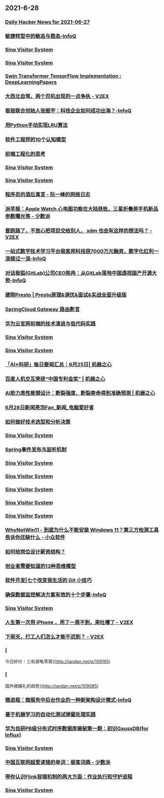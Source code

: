 
## 2021-6-28

### [Daily Hacker News for 2021-06-27](https://www.daemonology.net/hn-daily/2021-06-27.html)

### [敏捷转型中的敏态与稳态-InfoQ](https://www.infoq.cn/article/bMsmOvuc1JKfOfulpFzC)

### [Sina Visitor System](https://weibo.com/1402400261/Kmed0ttWT)

### [Sina Visitor System](https://weibo.com/1715118170/Kme2J3LxQ)

### [Swin Transformer TensorFlow Implementation : DeepLearningPapers](https://www.reddit.com/r/DeepLearningPapers/comments/o99xt7/swin_transformer_tensorflow_implementation/)

### [大西北自驾，两个司机出现的一点争执 - V2EX](https://www.v2ex.com/t/786124)

### [极验联合创始人张振宇：科技企业如何成功出海？-InfoQ](https://www.infoq.cn/article/qUHx1ksyolk1E1VyrWXu)

### [用Python手动实现LRU算法](https://www.infoq.cn/article/0d41a384f2b963e05e9f580c8)

### [软件工程师的10个认知模型](https://www.infoq.cn/article/c3ba2318ac3df2d72c09c4e61)

### [前端工程化的思考](https://www.infoq.cn/article/b22441b9fbc77fd351afb9bd2)

### [Sina Visitor System](https://weibo.com/1402400261/KmerLzz5u)

### [Sina Visitor System](https://weibo.com/1715118170/Kmera5fnV)

### [程序员的酒后真言 - 阮一峰的网络日志](http://www.ruanyifeng.com/blog/2021/06/drunk-post-of-a-programmer.html)

### [派早报：Apple Watch 心电图功能在大陆获批、三星折叠屏手机新品参数曝光等 - 少数派](https://sspai.com/post/67447)

### [要跑路了，不放心把项目交给别人， xdm 也会有这样的想法吗？ - V2EX](https://www.v2ex.com/t/786146)

### [一站式数字技术学习平台极客邦科技获7000万元融资，数字化红利一浪接过一浪-InfoQ](https://www.infoq.cn/article/Zf4P3m8JPWGjARRQaP5P)

### [对话极狐(GitLab)公司CEO陈冉：从GitLab落地中国透视国产开源大势-InfoQ](https://www.infoq.cn/article/3bRpbqgJzB51lfsfepf7)

### [硬刚Presto | Presto原理&调优&面试&实战全面升级版](https://www.infoq.cn/article/a07e17a2ca14d4a391e9cc17e)

### [SpringCloud Gateway 路由断言](https://www.infoq.cn/article/acd9463cfbc6f0858396b6740)

### [华为云官网前端的技术演进与低代码实践](https://www.infoq.cn/article/c0db036cfbd2e4dc7139d7573)

### [Sina Visitor System](https://weibo.com/1715118170/Kmf1blwV7)

### [Sina Visitor System](https://weibo.com/1715118170/KmePsqSl2)

### [「AI×科研」每日要闻汇总｜6月25日 ​ | 机器之心](https://www.jiqizhixin.com/articles/2021-06-28-3)

### [百度人机交互荣获“中国专利金奖” | 机器之心](https://www.jiqizhixin.com/articles/2021-06-28-2)

### [AI助力高性能钢设计：断裂强度、断裂寿命得到准确预测 | 机器之心](https://www.jiqizhixin.com/articles/2021-06-28)

### [6月28日新闻茶泡Fan_新闻_电脑爱好者](https://www.cfan.com.cn/2021/0628/135323.shtml)

### [如何做好技术选型和分析决策](https://www.infoq.cn/article/bf2eeedbfb58acc8ef9c27b20)

### [Sina Visitor System](https://weibo.com/1715118170/KmfdEn3wD)

### [Spring事件发布与监听机制](https://www.infoq.cn/article/fb906f9c54a771ae66a0f1472)

### [Sina Visitor System](https://weibo.com/1746173800/Kmfjlb5Nz)

### [Sina Visitor System](https://weibo.com/1746173800/Kmfdyd1Af)

### [Sina Visitor System](https://weibo.com/1715118170/KmfmFtuWp)

### [Sina Visitor System](https://weibo.com/1715118170/KmfmsbNCF)

### [Sina Visitor System](https://weibo.com/1642628345/Kmft5afsb)

### [WhyNotWin11 - 到底为什么不能安装 Windows 11？第三方检测工具告诉你还缺什么 - 小众软件](https://www.appinn.com/whynotwin11/)

### [如何给岗位设计薪资结构？](https://www.infoq.cn/article/77174f1b15303bc8cf7ff9ae3)

### [创业者需要知道的13种思维模型](https://www.infoq.cn/article/fe59258a53056e5f3b4109a5b)

### [软件开发|七个改变我生活的 Git 小技巧](https://linux.cn/article-13529-1.html?utm_source=rss&utm_medium=rss)

### [确保数据监控解决方案有效的十个步骤-InfoQ](https://www.infoq.cn/article/UK2dZLEX9okc4ppaVpwe)

### [Sina Visitor System](https://weibo.com/1402400261/KmfJarfQ3)

### [人生第一次用 iPhone ，用了一周不到，来吐槽了 - V2EX](https://www.v2ex.com/t/786181)

### [下雨天，打工人们怎么才能不迟到？ - V2EX](https://www.v2ex.com/t/786152)

### [
今日好价：三和源龟苓膏](http://jandan.net/p/109165)

### [
国外微婚礼的趋势](http://jandan.net/p/109085)

### [微进程：微服务中后台作业的一种新架构设计模式-InfoQ](https://www.infoq.cn/article/X0vQph4JU4wsoEgiQhPM)

### [基于机器学习的自动化测试弹窗处理实践](https://www.infoq.cn/article/856b3c477492f2b6961e2a3f9)

### [华为自研PB级分布式时序数据库揭秘第一期：初识GaussDB(for Influx)](https://www.infoq.cn/article/9ee30d58f1099c2b953d83222)

### [Sina Visitor System](https://weibo.com/1402400261/KmfLsEAVy)

### [中国互联网超爱读错的单词：极客词典 - 少数派](https://sspai.com/post/67375)

### [带你认识Flink容错机制的两大方面：作业执行和守护进程](https://www.infoq.cn/article/7df1c34cf93e4adb74f29cb7d)

### [Sina Visitor System](https://weibo.com/1715118170/Kmg0tnc5a)